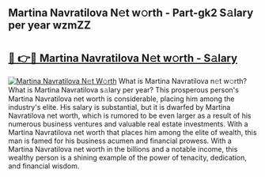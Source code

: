 ## Martina Navratilova N𝚎t w𝚘rth - Part-gk2 S𝚊lary per year wzmZZ

# <h2><a href="http://gc4b34u.nevu.top/?p=Martina+Navratilova">🔗 👉🔴 Martina Navratilova N𝚎t w𝚘rth - S𝚊lary</a></h2>

[![Martina Navratilova N𝚎t W𝚘rth](https://i.imgur.com/Oavwk0R.jpeg)](http://gc4b34u.nevu.top/?p=Martina+Navratilova)
What is Martina Navratilova n𝚎t w𝚘rth? What is Martina Navratilova s𝚊lary per year?
This prosperous person's Martina Navratilova net worth is considerable, placing him among the industry's elite. His salary is substantial, but it is dwarfed by Martina Navratilova net worth, which is rumored to be even larger as a result of his numerous business ventures and valuable real estate investments. With a Martina Navratilova net worth that places him among the elite of wealth, this man is famed for his business acumen and financial prowess. With a Martina Navratilova net worth in the billions and a notable income, this wealthy person is a shining example of the power of tenacity, dedication, and financial wisdom.
